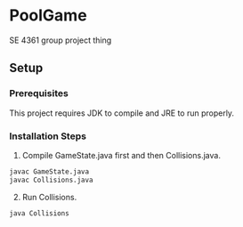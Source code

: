 # PoolGame
SE 4361 group project thing

## Setup
### Prerequisites
This project requires JDK to compile and JRE to run properly.

### Installation Steps
1. Compile GameState.java first and then Collisions.java.
```bash
javac GameState.java
javac Collisions.java
```
2. Run Collisions.
```bash
java Collisions
```
